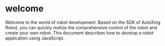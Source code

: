 # welcome
Welcome to the world of robot development. Based on the SDK of AutoXing Robot, you can quickly realize the comprehensive control of the robot and create your own robot. This document describes how to develop a robot application using JavaScript.